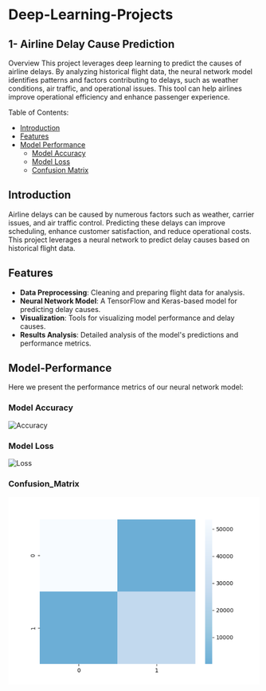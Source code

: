 # Deep-Learning-Projects
## 1- Airline Delay Cause Prediction

Overview
This project leverages deep learning to predict the causes of airline delays. By analyzing historical flight data, the neural network model identifies patterns and factors contributing to delays, such as weather conditions, air traffic, and operational issues. This tool can help airlines improve operational efficiency and enhance passenger experience.

Table of Contents: 
- [Introduction](#introduction)
- [Features](#features)
- [Model Performance](#Model-Performance)
  - [Model Accuracy](#model-accuracy)
  - [Model Loss](#model-loss)
  - [Confusion Matrix](#Confusion_Matrix)
    
## Introduction

Airline delays can be caused by numerous factors such as weather, carrier issues, and air traffic control. Predicting these delays can improve scheduling, enhance customer satisfaction, and reduce operational costs. This project leverages a neural network to predict delay causes based on historical flight data.

## Features

- **Data Preprocessing**: Cleaning and preparing flight data for analysis.
- **Neural Network Model**: A TensorFlow and Keras-based model for predicting delay causes.
- **Visualization**: Tools for visualizing model performance and delay causes.
- **Results Analysis**: Detailed analysis of the model's predictions and performance metrics.

## Model-Performance

Here we present the performance metrics of our neural network model:

### Model Accuracy
![Accuracy](https://github.com/KhaledElshamy/Deep-Learning-Projects/blob/main/DNN/Accuracy.png)

### Model Loss
![Loss](https://github.com/KhaledElshamy/Deep-Learning-Projects/blob/main/DNN/Loss.png)

### Confusion_Matrix 
![Confusion Matrix](https://github.com/KhaledElshamy/Airline-Delay-Cause-Prediction/blob/main/DNN/ConfusionMatrix.png)

